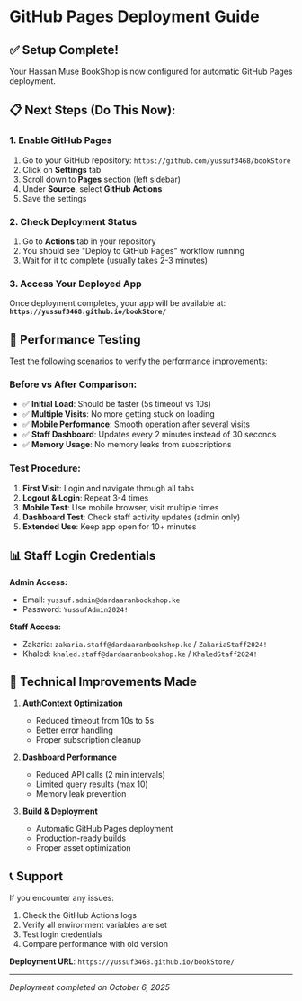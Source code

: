 # GitHub Pages Deployment Guide

## ✅ Setup Complete! 

Your Hassan Muse BookShop is now configured for automatic GitHub Pages deployment.

## 📋 Next Steps (Do This Now):

### 1. Enable GitHub Pages
1. Go to your GitHub repository: `https://github.com/yussuf3468/bookStore`
2. Click on **Settings** tab
3. Scroll down to **Pages** section (left sidebar)
4. Under **Source**, select **GitHub Actions**
5. Save the settings

### 2. Check Deployment Status
1. Go to **Actions** tab in your repository
2. You should see "Deploy to GitHub Pages" workflow running
3. Wait for it to complete (usually takes 2-3 minutes)

### 3. Access Your Deployed App
Once deployment completes, your app will be available at:
**`https://yussuf3468.github.io/bookStore/`**

## 🚀 Performance Testing

Test the following scenarios to verify the performance improvements:

### Before vs After Comparison:
- ✅ **Initial Load**: Should be faster (5s timeout vs 10s)
- ✅ **Multiple Visits**: No more getting stuck on loading
- ✅ **Mobile Performance**: Smooth operation after several visits
- ✅ **Staff Dashboard**: Updates every 2 minutes instead of 30 seconds
- ✅ **Memory Usage**: No memory leaks from subscriptions

### Test Procedure:
1. **First Visit**: Login and navigate through all tabs
2. **Logout & Login**: Repeat 3-4 times
3. **Mobile Test**: Use mobile browser, visit multiple times
4. **Dashboard Test**: Check staff activity updates (admin only)
5. **Extended Use**: Keep app open for 10+ minutes

## 📊 Staff Login Credentials

**Admin Access:**
- Email: `yussuf.admin@dardaaranbookshop.ke`
- Password: `YussufAdmin2024!`

**Staff Access:**
- Zakaria: `zakaria.staff@dardaaranbookshop.ke` / `ZakariaStaff2024!`
- Khaled: `khaled.staff@dardaaranbookshop.ke` / `KhaledStaff2024!`

## 🔧 Technical Improvements Made

1. **AuthContext Optimization**
   - Reduced timeout from 10s to 5s
   - Better error handling
   - Proper subscription cleanup

2. **Dashboard Performance**
   - Reduced API calls (2 min intervals)
   - Limited query results (max 10)
   - Memory leak prevention

3. **Build & Deployment**
   - Automatic GitHub Pages deployment
   - Production-ready builds
   - Proper asset optimization

## 📞 Support

If you encounter any issues:
1. Check the GitHub Actions logs
2. Verify all environment variables are set
3. Test login credentials
4. Compare performance with old version

**Deployment URL**: `https://yussuf3468.github.io/bookStore/`

---
*Deployment completed on October 6, 2025*